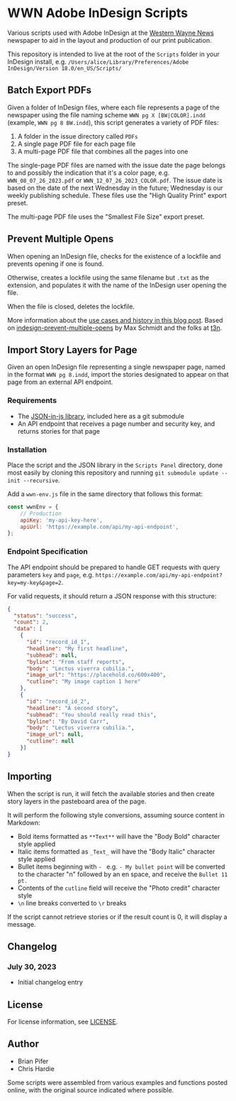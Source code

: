 # WWN Adobe InDesign Scripts

Various scripts used with Adobe InDesign at the [Western Wayne News](https://westernwaynenews.com) newspaper to aid in the layout and production of our print publication.

This repository is intended to live at the root of the `Scripts` folder in your InDesign install, e.g. `/Users/alice/Library/Preferences/Adobe InDesign/Version 18.0/en_US/Scripts/`

## Batch Export PDFs

Given a folder of InDesign files, where each file represents a page of the newspaper using the file naming scheme `WWN pg X [BW|COLOR].indd` (example, `WWN pg 8 BW.indd`), this script generates a variety of PDF files:

1. A folder in the issue directory called `PDFs`
2. A single page PDF file for each page file
3. A multi-page PDF file that combines all the pages into one

The single-page PDF files are named with the issue date the page belongs to and possibly the indication that it's a color page, e.g. `WWN_08_07_26_2023.pdf` or `WWN_12_07_26_2023_COLOR.pdf`. The issue date is based on the date of the next Wednesday in the future; Wednesday  is our weekly publishing schedule. These files use the "High Quality Print" export preset.

The multi-page PDF file uses the "Smallest File Size" export preset.

## Prevent Multiple Opens

When opening an InDesign file, checks for the existence of a lockfile and prevents opening if one is found.

Otherwise, creates a lockfile using the same filename but `.txt` as the extension, and populates it with the name of the InDesign user opening the file.

When the file is closed, deletes the lockfile.

More information about the [use cases and history in this blog post](https://tech.chrishardie.com/2022/locking-adobe-indesign-files-editing-shared-cloud/). Based on [indesign-prevent-multiple-opens](https://github.com/t3n/indesign-prevent-multiple-opens) by Max Schmidt and the folks at [t3n](https://t3n.de).

## Import Story Layers for Page

Given an open InDesign file representing a single newspaper page, named in the format `WWN pg 8.indd`, import the stories designated to appear on that page from an external API endpoint.

### Requirements

* The [JSON-in-js library](https://github.com/douglascrockford/JSON-js), included here as a git submodule
* An API endpoint that receives a page number and security key, and returns stories for that page

### Installation

Place the script and the JSON library in the `Scripts Panel` directory, done most easily by cloning this repository and running `git submodule update --init --recursive`.

Add a `wwn-env.js` file in the same directory that follows this format:

```js
const wwnEnv = {
	// Production
	apiKey: 'my-api-key-here',
	apiUrl: 'https://example.com/api/my-api-endpoint',
};
```

### Endpoint Specification

The API endpoint should be prepared to handle GET requests with query parameters `key` and `page`, e.g. `https://example.com/api/my-api-endpoint?key=my-key&page=2`.

For valid requests, it should return a JSON response with this structure:

```json
{
  "status": "success",
  "count": 2,
  "data": [
    {
      "id": "record_id_1",
      "headline": "My first headline",
      "subhead": null,
      "byline": "From staff reports",
      "body": "Lectus viverra cubilia.",
      "image_url": "https://placehold.co/600x400",
      "cutline": "My image caption 1 here"
    },
    {
      "id": "record_id_2",
      "headline": "A second story",
      "subhead": "You should really read this",
      "byline": "By David Carr",
      "body": "Lectus viverra cubilia.",
      "image_url": null,
      "cutline": null
    }]
}
```

## Importing

When the script is run, it will fetch the available stories and then create story layers in the pasteboard area of the page.

It will perform the following style conversions, assuming source content in Markdown:

* Bold items formatted as `**Text**` will have the "Body Bold" character style applied
* Italic items formatted as `_Text_` will have the "Body Italic" character style applied
* Bullet items beginning with `- ` e.g. `- My bullet point` will be converted to the character "n" followed by an en space, and receive the `Bullet 11 pt.`
* Contents of the `cutline` field will receive the "Photo credit" character style
* `\n` line breaks converted to `\r` breaks

If the script cannot retrieve stories or if the result count is 0, it will display a message.

## Changelog

### July 30, 2023

* Initial changelog entry

## License

For license information, see [LICENSE](LICENSE.md).

## Author

* Brian Pifer
* Chris Hardie

Some scripts were assembled from various examples and functions posted online, with the original source indicated where possible.
